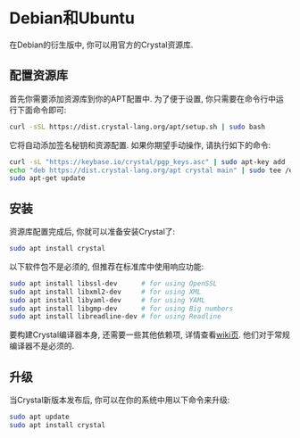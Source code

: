 # Debian和Ubuntu

在Debian的衍生版中, 你可以用官方的Crystal资源库.

## 配置资源库

首先你需要添加资源库到你的APT配置中. 为了便于设置, 你只需要在命令行中运行下面命令即可:

```bash
curl -sSL https://dist.crystal-lang.org/apt/setup.sh | sudo bash
```

它将自动添加签名秘钥和资源配置. 如果你期望手动操作, 请执行如下的命令:

```bash
curl -sL "https://keybase.io/crystal/pgp_keys.asc" | sudo apt-key add -
echo "deb https://dist.crystal-lang.org/apt crystal main" | sudo tee /etc/apt/sources.list.d/crystal.list
sudo apt-get update
```

## 安装
资源库配置完成后, 你就可以准备安装Crystal了:

```bash
sudo apt install crystal
```

以下软件包不是必须的, 但推荐在标准库中使用响应功能:

```bash
sudo apt install libssl-dev      # for using OpenSSL
sudo apt install libxml2-dev     # for using XML
sudo apt install libyaml-dev     # for using YAML
sudo apt install libgmp-dev      # for using Big numbers
sudo apt install libreadline-dev # for using Readline
```

要构建Crystal编译器本身, 还需要一些其他依赖项, 详情查看[wiki页](https://github.com/crystal-lang/crystal/wiki/All-required-libraries#ubuntu). 他们对于常规编译器不是必须的.

## 升级

当Crystal新版本发布后, 你可以在你的系统中用以下命令来升级:

```bash
sudo apt update
sudo apt install crystal
```
